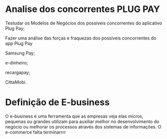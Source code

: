 # Analise dos concorrentes PLUG PAY
Testudar os Modelos de Negócios dos possíveis concorrentes do aplicativo Plug Pay;

Fazer uma análise das forças e fraquezas dos possíveis concorrentes do app Plug Pay

Samsung Pay;

e-dinheiro;

recargapay;

CittaMobi.


# Definição de E-business

O e-business é uma ferramenta que as empresas veja elas micros, pequenas ou grandes utilizam para auxiliar melhor no desenvolvimento do negócio ou melhorar os processos através dos sistemas de informações. O e-commerce falta terminarrrr
